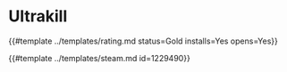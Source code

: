 # Ultrakill
<!-- script:Aliases [] -->

{{#template ../templates/rating.md status=Gold installs=Yes opens=Yes}} 

{{#template ../templates/steam.md id=1229490}}

